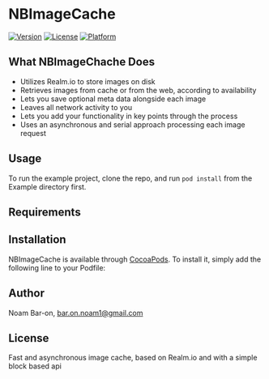# NBImageCache

[![Version](https://img.shields.io/cocoapods/v/NBImageCache.svg?style=flat)](http://cocoapods.org/pods/NBImageCache)
[![License](https://img.shields.io/cocoapods/l/NBImageCache.svg?style=flat)](http://cocoapods.org/pods/NBImageCache)
[![Platform](https://img.shields.io/cocoapods/p/NBImageCache.svg?style=flat)](http://cocoapods.org/pods/NBImageCache)
## What NBImageChache Does

- Utilizes Realm.io to store images on disk
- Retrieves images from cache or from the web, according to availability
- Lets you save optional meta data alongside each image
- Leaves all network activity to you
- Lets you add your functionality in key points through the process 
- Uses an asynchronous and serial approach processing each image request

## Usage

To run the example project, clone the repo, and run `pod install` from the Example directory first.

## Requirements

## Installation

NBImageCache is available through [CocoaPods](http://cocoapods.org). To install
it, simply add the following line to your Podfile:

<!--```ruby-->
<!--pod "NBImageCache"-->
<!--```-->

## Author

Noam Bar-on, bar.on.noam1@gmail.com

## License

<!--NBImageCache is available under the MIT license. See the LICENSE file for more info.-->
<!--=======-->
Fast and asynchronous image cache, based on Realm.io and with a simple block based api
